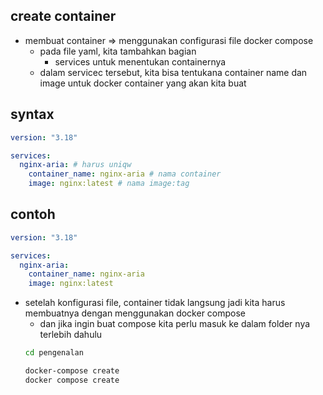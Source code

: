 ## create container
- membuat container => menggunakan configurasi file docker compose
  - pada file yaml, kita tambahkan bagian
    - services untuk menentukan containernya
  - dalam servicec tersebut, kita bisa tentukana container name dan image untuk docker container yang akan kita buat

## syntax
```yaml
version: "3.18"

services:
  nginx-aria: # harus uniqw
    container_name: nginx-aria # nama container
    image: nginx:latest # nama image:tag
```

## contoh
```yaml
version: "3.18"

services:
  nginx-aria:
    container_name: nginx-aria
    image: nginx:latest
```

- setelah konfigurasi file, container tidak langsung jadi kita harus membuatnya dengan menggunakan docker compose
  - dan jika ingin buat compose kita perlu masuk ke dalam folder nya terlebih dahulu
  ```bash
  cd pengenalan

  docker-compose create
  docker compose create
  ```